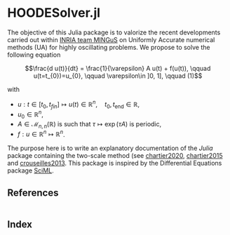 # HOODESolver.jl

The objective of this Julia package is to valorize the recent developments carried out within [INRIA team MINGuS](https://team.inria.fr/mingus/) on Uniformly Accurate numerical methods (UA) for highly oscillating problems. We propose to solve the following equation 

$$\frac{d u(t)}{dt} = \frac{1}{\varepsilon} A u(t) + f(u(t)), \qquad u(t=t_{0})=u_{0}, \qquad \varepsilon\in ]0, 1], \qquad (1)$$

with 
-  $u : t\in [t_{0}, t_{fin}] \mapsto u(t)\in \mathbb{R}^n, \quad t_{0}, t_{\text{end}}\in \mathbb{R}$, 
-  $u_{0}\in \mathbb{R}^n$, 
-  $A\in {\mathcal{M}}_{n,n}(\mathbb{R})$ is such that $\tau \mapsto \exp(\tau A)$ is periodic,  
-  $f : u\in  \mathbb{R}^n \mapsto \mathbb{R}^n$.

The purpose here is to write an explanatory documentation of the *Julia* package containing the two-scale method (see [chartier2020](@cite), [chartier2015](@cite) and [crouseilles2013](@cite). This package is inspired by the Differential Equations package [SciML](https://diffeq.sciml.ai/dev/index.html).


## References

```@bibliography
```

## Index

```@index
```
